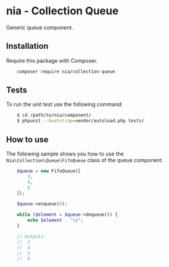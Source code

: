 # nia - Collection Queue

Generic queue component.

## Installation

Require this package with Composer.

```bash
    composer require nia/collection-queue
```

## Tests
To run the unit test use the following command:

```bash
    $ cd /path/to/nia/component/
    $ phpunit --bootstrap=vendor/autoload.php tests/
```

## How to use
The following sample shows you how to use the `Nia\Collection\Queue\FifoQueue` class of the queue component.

```php
    $queue = new FifoQueue([
        3,
        4,
        5
    ]);

    $queue->enqueue(6);

    while ($element = $queue->dequeue()) {
        echo $element . "\ņ";
    }

    // Outputs:
    //  3
    //  4
    //  5
    //  6
```
